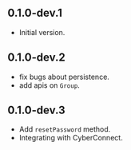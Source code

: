 ## 0.1.0-dev.1

- Initial version.

## 0.1.0-dev.2
- fix bugs about persistence.
- add apis on `Group`.

## 0.1.0-dev.3
- Add `resetPassword` method.
- Integrating with CyberConnect.